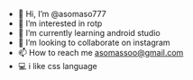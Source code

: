 - 👋 Hi, I’m @asomaso777
- 👀 I’m interested in rotp
- 🌱 I’m currently learning android studio
- 💞️ I’m looking to collaborate on instagram
- 📫 How to reach me asomassoo@gmail.com
- 💻 i like css language

<!---
asomaso777/asomaso777 is a ✨ special ✨ repository because its `README.md` (this file) appears on your GitHub profile.
You can click the Preview link to take a look at your changes.
--->
